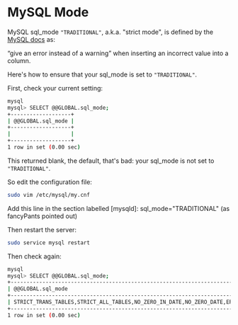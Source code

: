 MySQL Mode
===

MySQL sql_mode `"TRADITIONAL"`, a.k.a. "strict mode", is defined by the [MySQL docs](https://dev.mysql.com/doc/refman/5.7/en/sql-mode.html) as:

“give an error instead of a warning” when inserting an incorrect value into a column.

Here's how to ensure that your sql_mode is set to `"TRADITIONAL"`.

First, check your current setting:

```sh
mysql
mysql> SELECT @@GLOBAL.sql_mode;
+-------------------+
| @@GLOBAL.sql_mode |
+-------------------+
|                   |
+-------------------+
1 row in set (0.00 sec)
```

This returned blank, the default, that's bad: your sql_mode is not set to `"TRADITIONAL"`.

So edit the configuration file:

```sh
sudo vim /etc/mysql/my.cnf
```

Add this line in the section labelled [mysqld]: sql_mode="TRADITIONAL" (as fancyPants pointed out)

Then restart the server:

```sh
sudo service mysql restart
```

Then check again:

```sh
mysql
mysql> SELECT @@GLOBAL.sql_mode;
+------------------------------------------------------------------------------------------------------------------------------------------------------+
| @@GLOBAL.sql_mode                                                                                                                                    |
+------------------------------------------------------------------------------------------------------------------------------------------------------+
| STRICT_TRANS_TABLES,STRICT_ALL_TABLES,NO_ZERO_IN_DATE,NO_ZERO_DATE,ERROR_FOR_DIVISION_BY_ZERO,TRADITIONAL,NO_AUTO_CREATE_USER,NO_ENGINE_SUBSTITUTION |
+------------------------------------------------------------------------------------------------------------------------------------------------------+
1 row in set (0.00 sec)
```